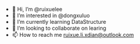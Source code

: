 - 👋 Hi, I’m @ruixuelee
- 👀 I’m interested in @dongxuluo
- 🌱 I’m currently learning DataStructure
- 💞️ I’m looking to collaborate on learing
- 📫 How to reach me ruixue.li.xdian@outlook.com

<!---
ruixuelee/ruixuelee is a ✨ special ✨ repository because its `README.md` (this file) appears on your GitHub profile.
You can click the Preview link to take a look at your changes.
--->
